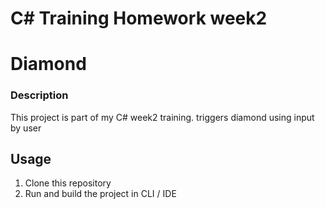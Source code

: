 # C# Training Homework week2 
# Diamond

### Description
This project is part of my C# week2 training. triggers diamond using input by user

## Usage
1. Clone this repository
2. Run and build the project in CLI / IDE
